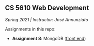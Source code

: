 ## CS 5610 Web Development
*Spring 2021 | Instructor: José Annunziato*

Assignments in this repo:

- **Assignment 8**: MongoDB ([front end](https://github.com/mirandaday16/wbdv-sp21-02-adkins.m-client-react))
